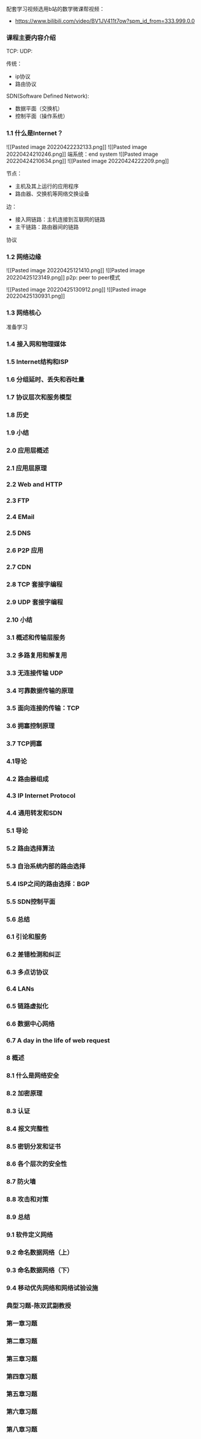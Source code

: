 
配套学习视频选用b站的数学微课帮视频：
- https://www.bilibili.com/video/BV1JV411t7ow?spm_id_from=333.999.0.0

### 课程主要内容介绍
TCP:
UDP:

传统：
-	ip协议
-	路由协议

SDN(Software Defined Network):
- 数据平面（交换机）
- 控制平面（操作系统）


### 1.1 什么是Internet？
![[Pasted image 20220422232133.png]]
![[Pasted image 20220424210246.png]]
端系统：end system
![[Pasted image 20220424210634.png]]
![[Pasted image 20220424222209.png]]

节点：
-	主机及其上运行的应用程序
-	路由器、交换机等网络交换设备

边：
- 接入网链路：主机连接到互联网的链路
- 主干链路：路由器间的链路

协议



### 1.2 网络边缘
![[Pasted image 20220425121410.png]]
![[Pasted image 20220425123149.png]]
p2p: peer to peer模式

![[Pasted image 20220425130912.png]]
![[Pasted image 20220425130931.png]]
### 1.3 网络核心

准备学习

### 1.4 接入网和物理媒体

### 1.5 Internet结构和ISP

### 1.6 分组延时、丢失和吞吐量

### 1.7 协议层次和服务模型

### 1.8 历史

### 1.9 小结

### 2.0 应用层概述

### 2.1 应用层原理

### 2.2 Web and HTTP

### 2.3 FTP

### 2.4 EMail

### 2.5 DNS

### 2.6 P2P 应用

### 2.7 CDN

### 2.8 TCP 套接字编程

### 2.9 UDP 套接字编程

### 2.10 小结

### 3.1 概述和传输层服务

### 3.2 多路复用和解复用

### 3.3 无连接传输 UDP

### 3.4 可靠数据传输的原理

### 3.5 面向连接的传输：TCP

### 3.6 拥塞控制原理

### 3.7 TCP拥塞

### 4.1导论

### 4.2 路由器组成

### 4.3 IP Internet Protocol

### 4.4 通用转发和SDN

### 5.1 导论

### 5.2 路由选择算法

### 5.3 自治系统内部的路由选择

### 5.4 ISP之间的路由选择：BGP

### 5.5 SDN控制平面

### 5.6 总结

### 6.1 引论和服务

### 6.2 差错检测和纠正

### 6.3 多点访协议

### 6.4 LANs

### 6.5 链路虚拟化

### 6.6 数据中心网络

### 6.7 A day in the life of web request

### 8 概述

### 8.1 什么是网络安全

### 8.2 加密原理

### 8.3 认证

### 8.4 报文完整性

### 8.5 密钥分发和证书

### 8.6 各个层次的安全性

### 8.7 防火墙

### 8.8 攻击和对策

### 8.9 总结

### 9.1 软件定义网络

### 9.2 命名数据网络（上）

### 9.3 命名数据网络（下）

### 9.4 移动优先网络和网络试验设施

### 典型习题-陈双武副教授

### 第一章习题

### 第二章习题

### 第三章习题

### 第四章习题

### 第五章习题

### 第六章习题

### 第八章习题